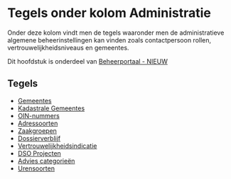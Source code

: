 # Tegels onder kolom Administratie

Onder deze kolom vindt men de tegels waaronder men de administratieve algemene beheerinstellingen kan vinden zoals contactpersoon rollen, vertrouwelijkheidsniveaus en gemeentes.

Dit hoofdstuk is onderdeel van [Beheerportaal - NIEUW](/docs/probleemoplossing/portalen_en_moduleschermen/beheerportaal_nieuw/README.md)

## Tegels

- [Gemeentes](/docs/probleemoplossing/portalen_en_moduleschermen/beheerportaal_nieuw/tegels_kolom_administratie/gemeentes.md)
- [Kadastrale Gemeentes](/docs/probleemoplossing/portalen_en_moduleschermen/beheerportaal_nieuw/tegels_kolom_administratie/kadastrale_gemeentes.md)
- [OIN-nummers](/docs/probleemoplossing/portalen_en_moduleschermen/beheerportaal_nieuw/tegels_kolom_administratie/oinnummers.md)
- [Adressoorten](/docs/probleemoplossing/portalen_en_moduleschermen/beheerportaal_nieuw/tegels_kolom_administratie/adressoorten.md)
- [Zaakgroepen](/docs/probleemoplossing/portalen_en_moduleschermen/beheerportaal_nieuw/tegels_kolom_administratie/zaakgroepen.md)
- [Dossierverblijf](/docs/probleemoplossing/portalen_en_moduleschermen/beheerportaal_nieuw/tegels_kolom_administratie/dossierverblijf.md)
- [Vertrouwelijkheidsindicatie](/docs/probleemoplossing/portalen_en_moduleschermen/beheerportaal_nieuw/tegels_kolom_administratie/vertrouwelijkheid.md)
- [DSO Projecten](/docs/probleemoplossing/portalen_en_moduleschermen/beheerportaal_nieuw/tegels_kolom_administratie/dsoprojecten.md)
- [Advies categorieën](/docs/probleemoplossing/portalen_en_moduleschermen/beheerportaal_nieuw/tegels_kolom_administratie/advies_categorien.md)
- [Urensoorten](/docs/probleemoplossing/portalen_en_moduleschermen/beheerportaal_nieuw/tegels_kolom_administratie/urensoorten.md)

